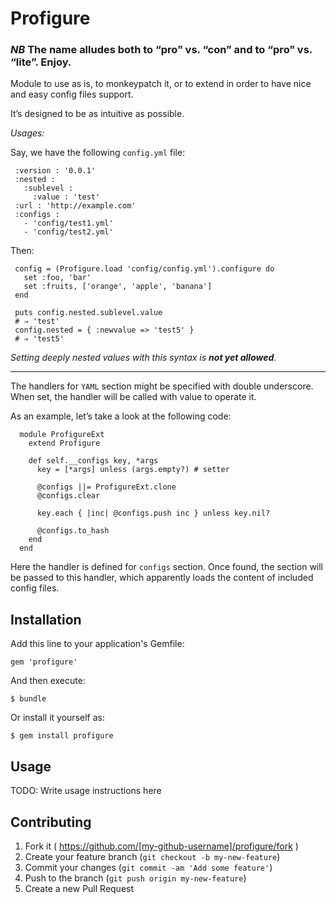 # Profigure

###  *NB* The name alludes both to “pro” vs. “con” and to “pro” vs. “lite”. Enjoy.

 Module to use as is, to monkeypatch it, or to extend in order to have
   nice and easy config files support.

 It’s designed to be as intuitive as possible.

 _Usages:_

 Say, we have the following `config.yml` file:

     :version : '0.0.1'
     :nested :
       :sublevel :
         :value : 'test'
     :url : 'http://example.com'
     :configs :
       - 'config/test1.yml'
       - 'config/test2.yml'

 Then:

     config = (Profigure.load 'config/config.yml').configure do
       set :foo, 'bar'
       set :fruits, ['orange', 'apple', 'banana']
     end

     puts config.nested.sublevel.value
     # ⇒ 'test'
     config.nested = { :newvalue => 'test5' }
     # ⇒ 'test5'

 _Setting deeply nested values with this syntax is **not yet allowed**._

----

 The handlers for `YAML` section might be specified with double underscore.
   When set, the handler will be called with value to operate it.

  As an example, let’s take a look at the following code:

      module ProfigureExt
        extend Profigure

        def self.__configs key, *args
          key = [*args] unless (args.empty?) # setter

          @configs ||= ProfigureExt.clone
          @configs.clear

          key.each { |inc| @configs.push inc } unless key.nil?

          @configs.to_hash
        end
      end

  Here the handler is defined for `configs` section. Once found, the section
    will be passed to this handler, which apparently loads the content of
    included config files.

## Installation

Add this line to your application's Gemfile:

    gem 'profigure'

And then execute:

    $ bundle

Or install it yourself as:

    $ gem install profigure

## Usage

TODO: Write usage instructions here

## Contributing

1. Fork it ( https://github.com/[my-github-username]/profigure/fork )
2. Create your feature branch (`git checkout -b my-new-feature`)
3. Commit your changes (`git commit -am 'Add some feature'`)
4. Push to the branch (`git push origin my-new-feature`)
5. Create a new Pull Request
